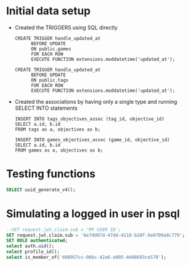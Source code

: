 # Initial data setup

- Created the TRIGGERS using SQL directly

  ```
  CREATE TRIGGER handle_updated_at
  		BEFORE UPDATE
  		ON public.games
  		FOR EACH ROW
  		EXECUTE FUNCTION extensions.moddatetime('updated_at');

  CREATE TRIGGER handle_updated_at
  		BEFORE UPDATE
  		ON public.tags
  		FOR EACH ROW
  		EXECUTE FUNCTION extensions.moddatetime('updated_at');
  ```

- Created the associations by having only a single type and running SELECT INTO statements

  ```
  INSERT INTO tags_objectives_assoc (tag_id, objective_id)
  SELECT a.id, b.id
  FROM tags as a, objectives as b;

  INSERT INTO games_objectives_assoc (game_id, objective_id)
  SELECT a.id, b.id
  FROM games as a, objectives as b;
  ```

# Testing functions

```sql
SELECT uuid_generate_v4();
```

# Simulating a logged in user in psql

```sql
--SET request.jwt.claim.sub = 'MY USER ID';
SET request.jwt.claim.sub = 'be7dd07d-47dd-4118-b28f-9a9709a9c779';
SET ROLE authenticated;
select auth.uid();
select profile_id();
select is_member_of('408957cc-06bc-42a6-a005-4d48693ce578');

```
